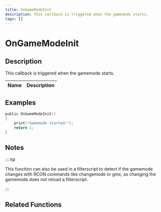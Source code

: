 ```yaml
---
title: OnGameModeInit
description: This callback is triggered when the gamemode starts.
tags: []
---
```


# OnGameModeInit

<TagLinks />

## Description

This callback is triggered when the gamemode starts.

| Name | Description |
| ---- | ----------- |


## Examples

```c
public OnGameModeInit()
{
    print("Gamemode started!");
    return 1;
}
```

## Notes

::: tip

This function can also be used in a filterscript to detect if the gamemode changes with RCON commands like changemode or gmx, as changing the gamemode does not reload a filterscript.

:::

## Related Functions
